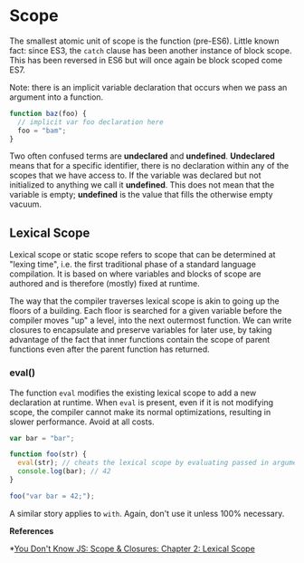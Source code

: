 # Scope

The smallest atomic unit of scope is the function (pre-ES6). Little known fact: since ES3, the `catch` clause has been another instance of block scope. This has been reversed in ES6 but will once again be block scoped come ES7.

Note: there is an implicit variable declaration that occurs when we pass an argument into a function.

```javascript
function baz(foo) {
  // implicit var foo declaration here
  foo = "bam";
}
```

Two often confused terms are **undeclared** and **undefined**. **Undeclared** means that for a specific identifier, there is no declaration within any of the scopes that we have access to. If the variable was declared but not initialized to anything we call it **undefined**. This does not mean that the variable is empty; **undefined** is the value that fills the otherwise empty vacuum.

## Lexical Scope

Lexical scope or static scope refers to scope that can be determined at "lexing time", i.e. the first traditional phase of a standard language compilation. It is based on where variables and blocks of scope are authored and is therefore (mostly) fixed at runtime.

The way that the compiler traverses lexical scope is akin to going up the floors of a building. Each floor is searched for a given variable before the compiler moves "up" a level, into the next outermost function. We can write closures to encapsulate and preserve variables for later use, by taking advantage of the fact that inner functions contain the scope of parent functions even after the parent function has returned.

### eval()

The function `eval` modifies the existing lexical scope to add a new declaration at runtime. When `eval` is present, even if it is not modifying scope, the compiler cannot make its normal optimizations, resulting in slower performance. Avoid at all costs.

```javascript
var bar = "bar";

function foo(str) {
  eval(str); // cheats the lexical scope by evaluating passed in argument
  console.log(bar); // 42
}

foo("var bar = 42;");

```

A similar story applies to `with`. Again, don't use it unless 100% necessary.

**References**

  *[You Don't Know JS: Scope & Closures: Chapter 2: Lexical Scope](/https://github.com/getify/You-Dont-Know-JS/blob/master/scope%20%26%20closures/ch2.md)
